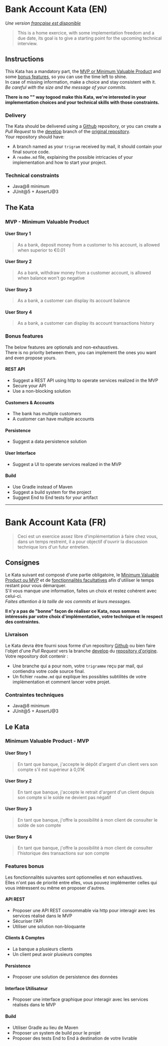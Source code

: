 
# Bank Account Kata (EN)
_Une version [française est disponible](#bank-account-kata-fr)_
> This is a home exercice, with some implementation freedom and a due date, its goal is to give a starting point for the upcoming technical interview.  

## Instructions
This Kata has a mandatory part, the [MVP or Minimum Valuable Product](#mvp---minimum-valuable-product)
and some [bonus features](#bonus-features), so you can use the time left to shine.  
In case of missing information, make a choice and stay consistent with it.    
_Be careful with the size and the message of your commits._

**There is no "" way togood make this Kata, we're interested in your implementation choices and your technical skills with those constraints.**

### Delivery
The Kata should be delivered using a [Github](https://github.com) repository, or you can create a *Pull Request* to the [develop](https://github.com/kirinux/ing-bank-account-kata/tree/develop) branch of the [original repository](https://github.com/kirinux/ing-bank-account-kata).  
Your repository should have: 
* A branch named as your `trigram` received by mail, it should contain your final source code.
* A `readme.md` file, explaining the possible intricacies of your implementation and how to start your project.

### Technical constraints
* Java@8 minimum
* JUnit@5 + AssertJ@3

## The Kata
### MVP - Minimum Valuable Product

#### User Story 1
> As a bank, deposit money from a customer to his account, is allowed when superior to €0.01

#### User Story 2
> As a bank, withdraw money from a customer account, is allowed when balance won't go negative

#### User Story 3
> As a bank, a customer can display its account balance

#### User Story 4
> As a bank, a customer can display its account transactions history

### Bonus features
The below features are optionals and non-exhaustives.  
There is no priority between them, you can implement the ones you want and even propose yours.

#### REST API
* Suggest a REST API using http to operate services realized in the MVP
* Secure your API
* Use a non-blocking solution

#### Customers & Accounts
* The bank has multiple customers
* A customer can have multiple accounts

#### Persistence
* Suggest a data persistence solution

#### User Interface
* Suggest a UI to operate services realized in the MVP

#### Build
* Use Gradle instead of Maven
* Suggest a build system for the project
* Suggest End to End tests for your artifact

----------

# Bank Account Kata (FR)
> Ceci est un exercice assez libre d'implémentation à faire chez vous, dans un temps restreint, il a pour objectif d'ouvrir la discussion technique lors d'un futur entretien.

## Consignes
Le Kata suivant est composé d'une partie obligatoire, le [Minimum Valuable Product ou MVP](#minimum-valuable-product---mvp)
et de [fonctionnalités facultatives](#features-bonus) afin d'utiliser le temps restant pour vous démarquer.  
S'il vous manque une information, faites un choix et restez cohérent avec celui-ci.  
_Faites attention à la taille de vos commits et leurs messages._

**Il n'y a pas de "bonne" façon de réaliser ce Kata, nous sommes intéressés par votre choix d'implémentation, votre technique et le respect des contraintes.**

### Livraison
Le Kata devra être fourni sous forme d'un repository [Github](https://github.com) ou bien faire l'objet d'une *Pull Request* vers la branche [develop](https://github.com/kirinux/ing-bank-account-kata/tree/develop) du [repository d'origine](https://github.com/kirinux/ing-bank-account-kata).  
Votre repository doit contenir : 
* Une branche qui a pour nom, votre `trigramme` reçu par mail, qui contiendra votre code source final.
* Un fichier `readme.md` qui explique les possibles subtilités de votre implémentation et comment lancer votre projet.

### Contraintes techniques
* Java@8 minimum
* JUnit@5 + AssertJ@3

## Le Kata
### Minimum Valuable Product - MVP

#### User Story 1
> En tant que banque, j'accepte le dépôt d'argent d'un client vers son compte s'il est supérieur à 0,01€

#### User Story 2
> En tant que banque, j'accepte le retrait d'argent d'un client depuis son compte si le solde ne devient pas négatif

#### User Story 3
> En tant que banque, j'offre la possibilité à mon client de consulter le solde de son compte

#### User Story 4
> En tant que banque, j'offre la possibilité à mon client de consulter l'historique des transactions sur son compte

### Features bonus
Les fonctionnalités suivantes sont optionnelles et non exhaustives.  
Elles n'ont pas de priorité entre elles, vous pouvez implémenter celles qui vous intéressent ou même en proposer d'autres.

#### API REST
* Proposer une API REST consommable via http pour interagir avec les services réalisé dans le MVP
* Sécuriser l'API
* Utiliser une solution non-bloquante

#### Clients & Comptes
* La banque a plusieurs clients
* Un client peut avoir plusieurs comptes

#### Persistence
* Proposer une solution de persistence des données

#### Interface Utilisateur
* Proposer une interface graphique pour interagir avec les services réalisés dans le MVP

#### Build
* Utiliser Gradle au lieu de Maven
* Proposer un system de build pour le projet
* Proposer des tests End to End à destination de votre livrable
